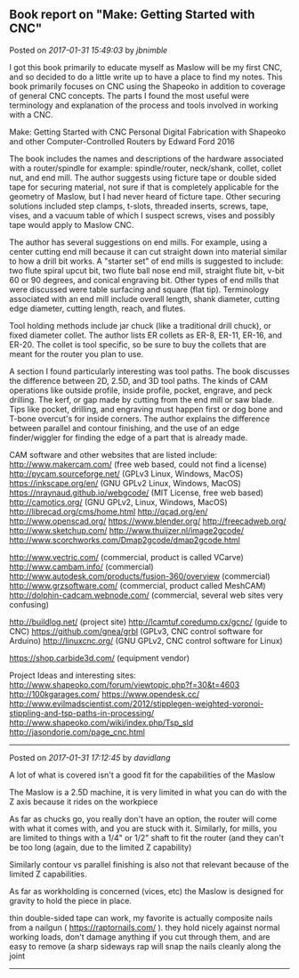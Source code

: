 ## Book report on "Make: Getting Started with CNC"
Posted on *2017-01-31 15:49:03* by *jbnimble*

I got this book primarily to educate myself as Maslow will be my first CNC, and so decided to do a little write up to have a place to find my notes. This book primarily focuses on CNC using the Shapeoko in addition to coverage of general CNC concepts. The parts I found the most useful were terminology and explanation of the process and tools involved in working with a CNC.

Make: Getting Started with CNC
Personal Digital Fabrication with Shapeoko and other Computer-Controlled Routers
by Edward Ford
2016

The book includes the names and descriptions of the hardware associated with a router/spindle for example: spindle/router, neck/shank, collet, collet nut, and end mill. The author suggests using ficture tape or double sided tape for securing material, not sure if that is completely applicable for the geometry of Maslow, but I had never heard of ficture tape. Other securing solutions included step clamps, t-slots, threaded inserts, screws, tape, vises, and a vacuum table of which I suspect screws, vises and possibly tape would apply to Maslow CNC.

The author has several  suggestions on end mills. For example, using a center cutting end mill because it can cut straight down into material similar to how a drill bit works. A "starter set" of end mills is suggested to include: two flute spiral upcut bit, two flute ball nose end mill, straight flute bit, v-bit 60 or 90 degrees, and conical engraving bit. Other types of end mills that were discussed were table surfacing and square (flat tip). Terminology associated with an end mill include overall length, shank diameter, cutting edge diameter, cutting length, reach, and flutes.

Tool holding methods include jar chuck (like a traditional drill chuck), or fixed diameter collet. The author lists ER collets as ER-8, ER-11, ER-16, and ER-20. The collet is tool specific, so be sure to buy the collets that are meant for the router you plan to use.

A section I found particularly interesting was tool paths. The book discusses the difference between 2D, 2.5D, and 3D tool paths. The kinds of CAM operations like outside profile, inside profile, pocket, engrave, and peck drilling. The kerf, or gap made by cutting from the end mill or saw blade. Tips like pocket, drilling, and engraving must happen first or dog bone and T-bone overcut's for inside corners. The author explains the difference between parallel and contour finishing, and the use  of an edge finder/wiggler for finding the edge of a part that is already made.

CAM software and other websites that are listed include:
http://www.makercam.com/ (free web based, could not find a license)
http://pycam.sourceforge.net/ (GPLv3 Linux, Windows, MacOS)
https://inkscape.org/en/ (GNU GPLv2 Linux, Windows, MacOS)
https://nraynaud.github.io/webgcode/ (MIT License, free web based)
http://camotics.org/ (GNU GPLv2, Linux, Windows, MacOS)
http://librecad.org/cms/home.html
http://qcad.org/en/
http://www.openscad.org/
https://www.blender.org/
http://freecadweb.org/
http://www.sketchup.com/
http://www.thuijzer.nl/image2gcode/
http://www.scorchworks.com/Dmap2gcode/dmap2gcode.html

http://www.vectric.com/ (commercial, product is called VCarve)
http://www.cambam.info/ (commercial)
http://www.autodesk.com/products/fusion-360/overview (commercial)
http://www.grzsoftware.com/ (commercial, product called MeshCAM)
http://dolphin-cadcam.webnode.com/ (commercial, several web sites very confusing)

http://buildlog.net/ (project site)
http://lcamtuf.coredump.cx/gcnc/ (guide to CNC)
https://github.com/gnea/grbl (GPLv3, CNC control software for Arduino)
http://linuxcnc.org/ (GNU GPLv2, CNC control software for Linux)

https://shop.carbide3d.com/ (equipment vendor)

Project Ideas and interesting sites:
http://www.shapeoko.com/forum/viewtopic.php?f=30&t=4603
http://100kgarages.com/
https://www.opendesk.cc/
http://www.evilmadscientist.com/2012/stipplegen-weighted-voronoi-stippling-and-tsp-paths-in-processing/
http://www.shapeoko.com/wiki/index.php/Tsp_sld
http://jasondorie.com/page_cnc.html

---

Posted on *2017-01-31 17:12:45* by *davidlang*

A lot of what is covered isn't a good fit for the capabilities of the Maslow

The Maslow is a 2.5D machine, it is very limited in what you can do with the Z axis because it rides on the workpiece 

As far as chucks go, you really don't have an option, the router will come with what it comes with, and you are stuck with it. Similarly, for mills, you are limited to things with a 1/4" or 1/2" shaft to fit the router (and they can't be too long (again, due to the limited Z capability)

Similarly contour vs parallel finishing is also not that relevant because of the limited Z capabilities.

As far as workholding is concerned (vices, etc) the Maslow is designed for gravity to hold the piece in place.

thin double-sided tape can work, my favorite is actually composite nails from a nailgun ( https://raptornails.com/ ). they hold nicely against normal  working loads, don't damage anything if you cut through them, and are easy to remove (a sharp sideways rap will snap the nails cleanly along the joint

---

